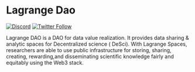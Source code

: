 # Lagrange Dao 
[![Discord](https://img.shields.io/discord/770382203782692945?label=Discord&logo=Discord)](https://discord.gg/vCHEFpncMu)
[![Twitter Follow](https://img.shields.io/twitter/follow/lagrangedao)](https://twitter.com/lagrangedao)

Lagrange DAO is a DAO for data value realization. It provides data sharing & analytic spaces for Decentralized science (
DeSci). With Lagrange Spaces, researchers are able to use public infrastructure for storing, sharing, creating,
rewarding,and disseminating scientific knowledge fairly and equitably using the Web3 stack.
